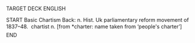 TARGET DECK
ENGLISH

START
Basic
Chartism
Back: n. Hist. Uk parliamentary reform movement of 1837–48.  chartist n. [from *charter: name taken from ‘people's charter’]
END

